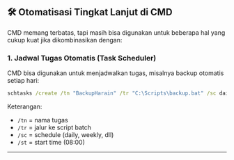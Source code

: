 ## 🛠️ Otomatisasi Tingkat Lanjut di CMD

CMD memang terbatas, tapi masih bisa digunakan untuk beberapa hal yang cukup kuat jika dikombinasikan dengan:

### 1. **Jadwal Tugas Otomatis (Task Scheduler)**

CMD bisa digunakan untuk menjadwalkan tugas, misalnya backup otomatis setiap hari:

```bat
schtasks /create /tn "BackupHarain" /tr "C:\Scripts\backup.bat" /sc daily /st 08:00
```

Keterangan:

* `/tn` = nama tugas
* `/tr` = jalur ke script batch
* `/sc` = schedule (daily, weekly, dll)
* `/st` = start time (08:00)

---
